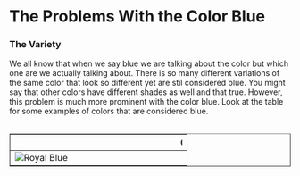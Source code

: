<HTML>
<head>
<h1> The Problems With the Color Blue </h1>
</head>

<body>
<h3> The Variety </h3>
<p> We all know that when we say blue we are talking about the color but which one are we actually talking about. There is so many different variations of the same color that look so different yet are stil considered blue. You might say that other colors have different shades as well and that true. However, this problem is much more prominent with the color blue. Look at the table for some examples of colors that are considered blue.  </p>

<table> 
<table border = "1">
<th><marquee> Colors that are blue but not really blue </marquee></th>

<tr> </tr>
<td> <img src = "royalblue.jpeg" alt ="Royal Blue" </td>
</table>
</body>

</HTML>

